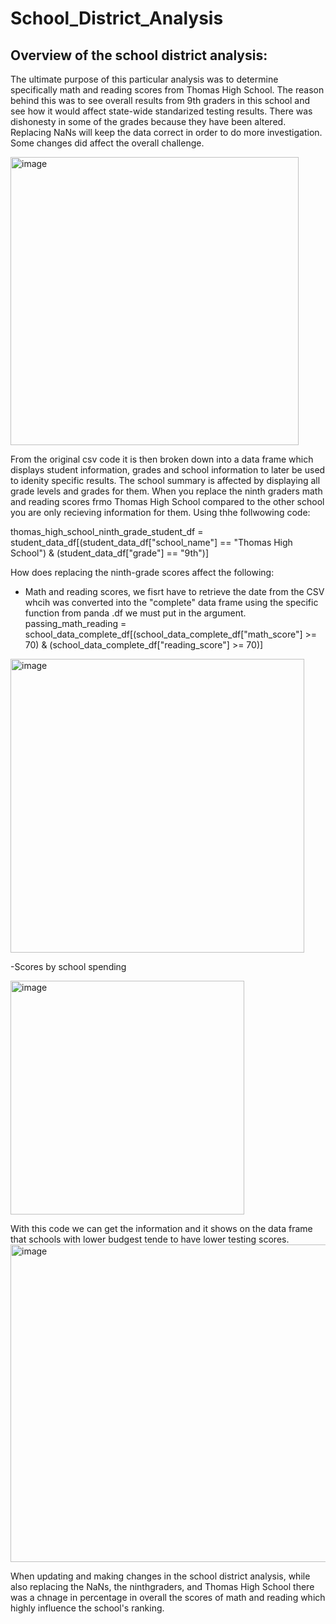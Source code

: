# School_District_Analysis
## Overview of the school district analysis: 
The ultimate purpose of this particular analysis was to determine specifically math and reading scores from Thomas High School. The reason behind this was to see overall results from 9th graders  in this school and see how it would affect state-wide standarized testing results. There was dishonesty in some of the grades because they have been altered. Replacing NaNs will keep the data correct in order to do more investigation. Some changes did affect the overall challenge. 

<img width="461" alt="image" src="https://user-images.githubusercontent.com/92067596/158090442-ec38509b-4cd2-4af3-9a94-07182c2941e0.png">

From the original csv code it is then broken down into a data frame which displays student information, grades and school information to later be used to idenity specific results. 
The school summary is affected by displaying all grade levels and grades for them. When you replace the ninth graders math and reading scores frmo Thomas High School compared to the other school you are only recieving information for them. Using thhe follwowing code: 

thomas_high_school_ninth_grade_student_df = student_data_df[(student_data_df["school_name"] == "Thomas High School") 
                                                            & (student_data_df["grade"] == "9th")]

How does replacing the ninth-grade scores affect the following:
 - Math and reading scores, we fisrt have to retrieve the date from the CSV whcih was converted into the "complete" data frame using the specific function from panda .df we must put in the argument.
passing_math_reading = school_data_complete_df[(school_data_complete_df["math_score"] >= 70)
                                               & (school_data_complete_df["reading_score"] >= 70)]

<img width="470" alt="image" src="https://user-images.githubusercontent.com/92067596/158090497-ba45d447-952c-41ae-bfec-410734a88381.png">

-Scores by school spending

<img width="374" alt="image" src="https://user-images.githubusercontent.com/92067596/158091594-35d085cf-5e8a-4172-afe4-a22f2b12fef8.png">

With this code we can get the information and it shows on the data frame that schools with lower budgest tende to have lower testing scores. 
<img width="508" alt="image" src="https://user-images.githubusercontent.com/92067596/158091935-951ec7b4-bb06-49cb-a276-10ebe8fce54c.png">

When updating and making changes in the school district analysis, while also replacing the NaNs, the ninthgraders, and Thomas High School there was a chnage in percentage in overall  the scores of math and reading which highly influence the school's ranking.
